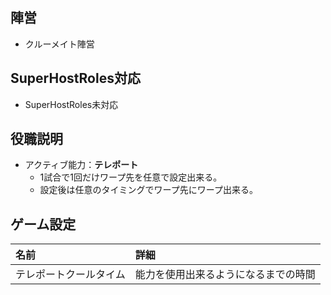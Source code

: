 ## 陣営
- クルーメイト陣営

## SuperHostRoles対応
- SuperHostRoles未対応

## 役職説明
- アクティブ能力：**テレポート**
  - 1試合で1回だけワープ先を任意で設定出来る。
  - 設定後は任意のタイミングでワープ先にワープ出来る。

## ゲーム設定
| 名前 | 詳細 |
| :-- | :-- |
| テレポートクールタイム | 能力を使用出来るようになるまでの時間 |